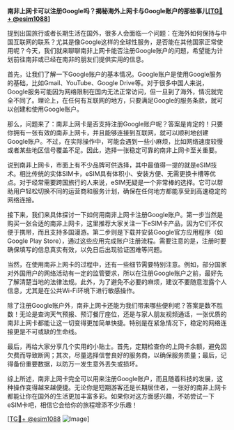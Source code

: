 **南非上网卡可以注册Google吗？揭秘海外上网卡与Google账户的那些事儿[[TG💪+ @esim1088](https://t.me/s/esim1088)]**

提到出国旅行或者长期生活在国外，很多人会面临一个问题：在海外如何保持与中国互联网的联系？尤其是像Google这样的全球性服务，是否能在其他国家正常使用呢？今天，我们就来聊聊南非上网卡能否注册Google账户的问题，希望能为计划前往南非或已经在南非的朋友们提供实用的信息。

首先，让我们了解一下Google账户的基本情况。Google账户是使用Google服务的基础，比如Gmail、YouTube、Google Drive等。对于很多中国人来说，Google服务可能因为网络限制在国内无法正常访问，但一旦到了海外，情况就完全不同了。理论上，在任何有互联网的地方，只要满足Google的服务条款，就可以创建和使用Google账户。

那么，问题来了：南非上网卡是否支持注册Google账户呢？答案是肯定的！只要你拥有一张有效的南非上网卡，并且能够连接到互联网，就可以顺利地创建Google账户。不过，在实际操作中，可能会遇到一些小麻烦，比如网络速度较慢或者某些地区信号覆盖不足。因此，选择一张稳定可靠的南非上网卡至关重要。

说到南非上网卡，市面上有不少品牌可供选择，其中最值得一提的就是eSIM技术。相比传统的实体SIM卡，eSIM具有体积小、安装方便、无需更换卡槽等优点。对于经常需要跨国旅行的人来说，eSIM无疑是一个非常棒的选择。它可以帮助用户轻松切换不同的运营商和服务计划，确保在任何地方都能享受到高速稳定的网络连接。

接下来，我们来具体探讨一下如何用南非上网卡注册Google账户。第一步当然是购买一张合适的南非上网卡，这里推荐大家关注一下eSIM卡产品，因为它们不仅便于携带，而且支持多国漫游。第二步则是下载并安装Google官方应用程序（如Google Play Store），通过这些应用完成账户注册流程。需要注意的是，注册时要确保填写的信息真实有效，以免日后出现验证困难等问题。

当然，在使用南非上网卡的过程中，还有一些细节需要特别注意。例如，部分国家对外国用户的网络活动有一定的监管要求，所以在注册Google账户之前，最好先了解清楚当地的法律法规。此外，为了避免不必要的麻烦，建议不要随意泄露个人信息，尤其是在公共Wi-Fi环境下进行敏感操作。

除了注册Google账户外，南非上网卡还能为我们带来哪些便利呢？答案是数不胜数！无论是查询天气预报、预订餐厅座位，还是与家人朋友视频通话，一张优质的南非上网卡都能让这一切变得更加简单快捷。特别是在紧急情况下，稳定的网络连接更是不可或缺的生命线。

最后，再给大家分享几个实用的小贴士。首先，定期检查你的上网卡余额，避免因欠费而导致断网；其次，尽量选择信誉良好的服务商，以确保服务质量；最后，记得备份重要数据，以防万一发生意外丢失或损坏。

综上所述，南非上网卡完全可以用来注册Google账户，而且随着科技的发展，这种操作变得越来越便捷。无论你是短期游客还是长期居住者，一张好的南非上网卡都能让你在国外的生活更加丰富多彩。如果你对这方面感兴趣，不妨尝试一下eSIM卡吧，相信它会给你的旅程增添不少乐趣！

[[TG💪+ @esim1088](https://t.me/s/esim1088) ![Image](https://i.postimg.cc/4NQfJmqS/Snipaste-2025-05-13-00-14-12.png)]